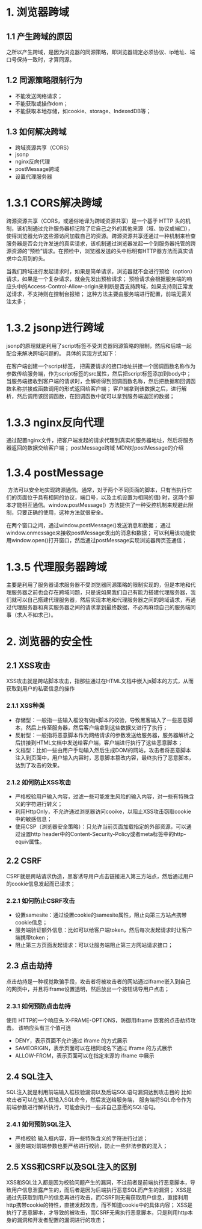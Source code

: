 # 1. 浏览器跨域

## 1.1 产生跨域的原因

之所以产生跨域，是因为浏览器的同源策略，即浏览器规定必须协议、ip地址、端口号保持一致时，才算同源。

## 1.2 同源策略限制行为

- 不能发送网络请求；
- 不能获取或操作dom；
- 不能获取本地存储，如cookie、storage、IndexedDB等；

## 1.3 如何解决跨域

- 跨域资源共享（CORS）
- jsonp
- nginx反向代理
- postMessage跨域
- 设置代理服务器

# 1.3.1 CORS解决跨域

跨源资源共享（CORS，或通俗地译为跨域资源共享）是一个基于 HTTP 头的机制，该机制通过允许服务器标记除了它自己之外的其他来源（域、协议或端口），使得浏览器允许这些源访问加载自己的资源。跨源资源共享还通过一种机制来检查服务器是否会允许发送的真实请求，该机制通过浏览器发起一个到服务器托管的跨源资源的“预检”请求。在预检中，浏览器发送的头中标明有HTTP器方法而真实请求中会用到的头。

当我们跨域进行发起请求时，如果是简单请求，浏览器就不会进行预检（option）请求，如果是一个复杂请求，就会先发出预检请求；
预检请求会根据服务端的响应头中的Access-Control-Allow-origin来判断是否支持跨域，如果支持则正常发送请求，不支持则在控制台报错；
这种方法主要由服务端进行配置，前端无需关注太多；

# 1.3.2 jsonp进行跨域

jsonp的原理就是利用了script标签不受浏览器同源策略的限制，然后和后端一起配合来解决跨域问题的。
具体的实现方式如下：

在客户端创建一个script标签，
把需要请求的接口地址拼接一个回调函数名称作为参数传给服务端，作为script标签的src属性，然后把script标签添加到body中；
当服务端接收到客户端的请求时，会解析得到回调函数名称，然后把数据和回调函数名称拼接成函数调用的形式返回给客户端；
客户端拿到该数据之后，进行解析，然后调用该回调函数，在回调函数中就可以拿到服务端返回的数据；

# 1.3.3 nginx反向代理

通过配置nginx文件，把客户端发起的请求代理到真实的服务器地址，然后将服务器返回的数据交给客户端；
postMessage跨域
MDN对postMessage的介绍

# 1.3.4 postMessage

 方法可以安全地实现跨源通信。通常，对于两个不同页面的脚本，只有当执行它们的页面位于具有相同的协议，端口号，以及主机设置为相同的值) 时，这两个脚本才能相互通信。window.postMessage()  方法提供了一种受控机制来规避此限制，只要正确的使用，这种方法就很安全。

在两个窗口之间，通过window.postMessage()发送消息和数据；
通过window.onmessage来接收postMessage发出的消息和数据；
可以利用该功能使用window.open()打开窗口，然后通过postMessage实现浏览器跨页签通信；

# 1.3.5 代理服务器跨域

主要是利用了服务器请求服务器不受浏览器同源策略的限制实现的，但是本地和代理服务器之前也会存在跨域问题，只是说如果我们自己有能力搭建代理服务器，我们就可以自己搭建代理服务器，然后实现本地和代理服务器之间的跨域请求，再通过代理服务器和真实服务器之间的请求拿到最终数据，不必再麻烦自己的服务端同事（求人不如求己）。

# 2. 浏览器的安全性

## 2.1 XSS攻击

XSS攻击就是跨站脚本攻击，指那些通过在HTML文档中嵌入js脚本的方式，从而获取到用户的私密信息的操作

### 2.1.1 XSS种类

- 存储型：一般指一些输入框没有做js脚本的校验，导致黑客输入了一些恶意脚本，然后上传至服务器，然后客户端拿到这些数据又进行了执行；
- 反射型：一般指将恶意脚本作为网络请求的参数发送给服务器，服务器解析之后拼接到HTML文档中发送给客户端，客户端进行执行了这些恶意脚本；
- 文档型：比如一些由用户手动输入然后生成DOM的网站，攻击者将恶意脚本注入到页面中，用户输入内容时，恶意脚本篡改内容，最终执行了恶意脚本，达到了攻击的效果。

### 2.1.2 如何防止XSS攻击

- 严格校验用户输入内容，过滤一些可能发生风险的输入内容，对一些有特殊含义的字符进行转义；
- 利用HttpOnly，不允许通过浏览器访问cooike，以阻止XSS攻击窃取cookie中的敏感信息；
- 使用CSP（浏览器安全策略）：只允许当前页面加载指定的外部资源，可以通过设置http header中的Content-Security-Policy或者meta标签中的http-equiv属性。

## 2.2 CSRF

CSRF就是跨站请求伪造，黑客诱导用户点击链接进入第三方站点，然后通过用户的cookie信息发起而已请求；

### 2.2.1 如何防止CSRF攻击

- 设置samesite：通过设置cookie的samesite属性，阻止向第三方站点携带cookie信息；
- 服务端验证额外信息：比如可以给客户端token，然后每次发起请求时让客户端携带token；
- 阻止第三方页面发起请求：可以让服务端阻止第三方网站请求接口；

## 2.3 点击劫持

点击劫持是一种视觉欺骗手段，攻击者将被攻击者的网站通过iframe嵌入到自己的网页中，并且将iframe设置透明，然后放出一个按钮诱导用户点击；

### 2.3.1 如何预防点击劫持

使用 HTTP的一个响应头 X-FRAME-OPTIONS，防御用iframe 嵌套的点击劫持攻击。
该响应头有三个值可选

- DENY，表示页面不允许通过 iframe 的方式展示
- SAMEORIGIN，表示页面可以在相同域名下通过 iframe 的方式展示
- ALLOW-FROM，表示页面可以在指定来源的 iframe 中展示

## 2.4 SQL注入

SQL注入就是利用前端输入框校验漏洞以及后端SQL语句漏洞达到攻击目的
比如攻击者可以在输入框输入SQL命令，然后发送给服务端，
服务端将SQL命令作为前端参数进行解析执行，可能会执行一些非自己意愿的SQL语句。

### 2.4.1 如何预防SQL注入

- 严格校验 输入框内容，将一些特殊含义的字符进行过滤；
- 服务端对前端参数也要严格进行校验，防止一些非法参数的混入；

## 2.5 XSS和CSRF以及SQL注入的区别

XSS和SQL注入都是因为校验问题产生的漏洞，不过前者是前端执行恶意脚本，导致用户信息泄露产生的，而后者是因为后端执行恶意SQL而产生的漏洞；
XSS是通过先获取到用户的信息再进行攻击，而CSRF则无需获取用户信息，直接利用http携带cookie的特性，直接发起攻击，而不知道cookie中的具体内容；
XSS是执行了恶意脚本，才导致的被攻击，而CSRF无需执行恶意脚本，只是利用http本身的漏洞和开发者配置的漏洞进行的攻击；

